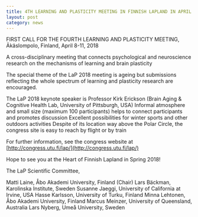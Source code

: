 ```yaml
---
title: 4TH LEARNING AND PLASTICITY MEETING IN FINNISH LAPLAND IN APRIL 2018!
layout: post
category: news
---
```


FIRST CALL FOR THE FOURTH LEARNING AND PLASTICITY MEETING, Äkäslompolo, Finland, April 
8-11, 2018

A cross-disciplinary meeting that connects psychological and neuroscience research on the 
mechanisms of learning and brain plasticity

The special theme of the LaP 2018 meeting is ageing but submissions reflecting the whole 
spectrum of learning and plasticity research are encouraged.

The LaP 2018 keynote speaker is Professor Kirk Erickson (Brain Aging & Cognitive Health 
Lab, University of Pittsburgh, USA)
Informal atmosphere and small size (maximum 100 participants) helps to connect 
participants and promotes discussion
Excellent possibilities for winter sports and other outdoors activities
Despite of its location way above the Polar Circle, the congress site is easy to reach by 
flight or by train

For further information, see the congress website at [http://congress.utu.fi/lap/](http://congress.utu.fi/lap/)

Hope to see you at the Heart of Finnish Lapland in Spring 2018!

The LaP Scientific Committee,

Matti Laine, Åbo Akademi University, Finland (Chair)
Lars Bäckman, Karolinska Institute, Sweden
Susanne Jaeggi, University of California at Irvine, USA
Hasse Karlsson, University of Turku, Finland
Minna Lehtonen, Åbo Akademi University, Finland
Marcus Meinzer, University of Queensland, Australia
Lars Nyberg, Umeå University, Sweden
